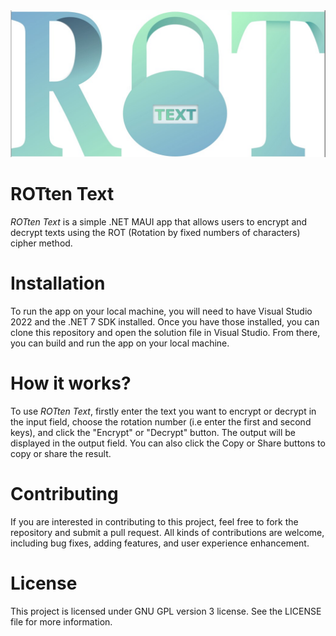 <img src="https://github.com/Moataz111/ROTten-Text/blob/master/ROTten%20Text%20JPG.jpg"/>

# ROTten Text
_ROTten Text_ is a simple .NET MAUI app that allows users to encrypt and decrypt texts using the ROT (Rotation by fixed numbers of characters) cipher method.

# Installation
To run the app on your local machine, you will need to have Visual Studio 2022 and the .NET 7 SDK installed. Once you have those installed, you can clone this repository and open the solution file in Visual Studio. From there, you can build and run the app on your local machine.

# How it works?
To use _ROTten Text_, firstly enter the text you want to encrypt or decrypt in the input field, choose the rotation number (i.e enter the first and second keys), and click the "Encrypt" or "Decrypt" button. The output will be displayed in the output field. You can also click the Copy or Share buttons to copy or share the result.

# Contributing
If you are interested in contributing to this project, feel free to fork the repository and submit a pull request. All kinds of contributions are welcome, including bug fixes, adding features, and user experience enhancement.

# License
This project is licensed under GNU GPL version 3 license. See the LICENSE file for more information.
